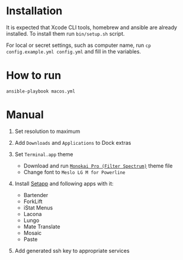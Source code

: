 # Installation

It is expected that Xcode CLI tools, homebrew and ansible are already installed.
To install them run `bin/setup.sh` script.

For local or secret settings, such as computer name, run `cp config.example.yml config.yml` and fill in the variables.

# How to run

`ansible-playbook macos.yml`

# Manual

1. Set resolution to maximum

1. Add `Downloads` and `Applications` to Dock extras

1. Set `Terminal.app` theme
    - Download and run [`Monokai Pro (Filter Spectrum)`](https://github.com/lysyi3m/osx-terminal-themes#monokai-pro-filter-spectrum) theme file
    - Change font to `Meslo LG M for Powerline`

1. Install [Setapp](https://setapp.com/) and following apps with it:
    - Bartender
    - ForkLift
    - iStat Menus
    - Lacona
    - Lungo
    - Mate Translate
    - Mosaic
    - Paste

1. Add generated ssh key to appropriate services
